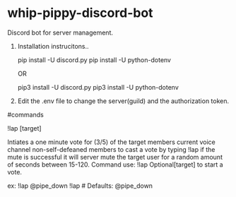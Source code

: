 # whip-pippy-discord-bot
Discord bot for server management. 


1. Installation instrucitons.. 
	
	pip install -U discord.py
	pip install -U python-dotenv

	OR
	 
	pip3 install -U discord.py
	pip3 install -U python-dotenv
	
2. Edit the .env file to change the server(guild) and the authorization token.

 #commands
 
 !lap [target]

Intiates a one minute vote for (3/5) of the target members current voice channel non-self-defeaned members to cast a vote by typing !lap
if the mute is successful it will server mute the target user for a random amount of seconds between 15-120.
Command use: !lap Optional[target] to start a vote.

ex: 
        !lap @pipe_down
        !lap # Defaults: @pipe_down
